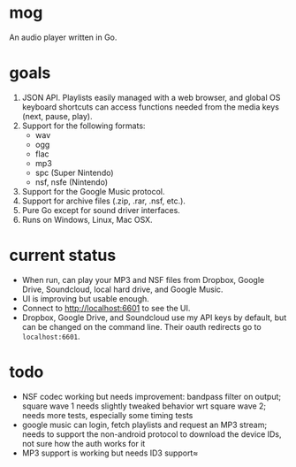 # mog

An audio player written in Go.

# goals

1. JSON API. Playlists easily managed with a web browser, and global OS keyboard shortcuts can access functions needed from the media keys (next, pause, play).
1. Support for the following formats:
   * wav
   * ogg
   * flac
   * mp3
   * spc (Super Nintendo)
   * nsf, nsfe (Nintendo)
1. Support for the Google Music protocol.
1. Support for archive files (.zip, .rar, .nsf, etc.).
1. Pure Go except for sound driver interfaces.
1. Runs on Windows, Linux, Mac OSX.

# current status

- When run, can play your MP3 and NSF files from Dropbox, Google Drive, Soundcloud, local hard drive, and Google Music.
- UI is improving but usable enough.
- Connect to [http://localhost:6601](http://localhost:6601) to see the UI.
- Dropbox, Google Drive, and Soundcloud use my API keys by default, but can be changed on the command line. Their oauth redirects go to `localhost:6601`.

# todo

- NSF codec working but needs improvement: bandpass filter on output; square wave 1 needs slightly tweaked behavior wrt square wave 2; needs more tests, especially some timing tests
- google music can login, fetch playlists and request an MP3 stream; needs to support the non-android protocol to download the device IDs, not sure how the auth works for it
- MP3 support is working but needs ID3 support≈
